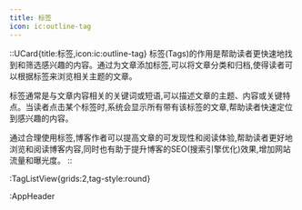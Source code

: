 ```yaml
---
title: 标签
icon: ic:outline-tag
---
```


::UCard{title:标签,icon:ic:outline-tag}
标签(Tags)的作用是帮助读者更快速地找到和筛选感兴趣的内容。通过为文章添加标签,可以将文章分类和归档,使得读者可以根据标签来浏览相关主题的文章。

标签通常是与文章内容相关的关键词或短语,可以描述文章的主题、内容或关键特点。当读者点击某个标签时,系统会显示所有带有该标签的文章,帮助读者快速定位到感兴趣的内容。

通过合理使用标签,博客作者可以提高文章的可发现性和阅读体验,帮助读者更好地浏览和阅读博客内容,同时也有助于提升博客的SEO(搜索引擎优化)效果,增加网站流量和曝光度。
::

:TagListView{grids:2,tag-style:round}

\:AppHeader

